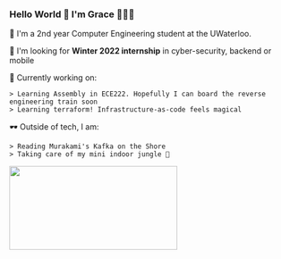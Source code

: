 ### Hello World 👋 I'm Grace 👩🏻‍💻

  🌱 I'm a 2nd year Computer Engineering student at the UWaterloo.
  
  🌱 I'm looking for **Winter 2022 internship** in cyber-security, backend or mobile 
  
  🔭 Currently working on:
  
    > Learning Assembly in ECE222. Hopefully I can board the reverse engineering train soon
    > Learning terraform! Infrastructure-as-code feels magical
    
   
   🕶 Outside of tech, I am:
   
    > Reading Murakami's Kafka on the Shore    
    > Taking care of my mini indoor jungle 🌿
    
    
   <img src= "https://media.giphy.com/media/3oz8y07ua4tO49cr3G/giphy.gif" width="300" height="150"  />
